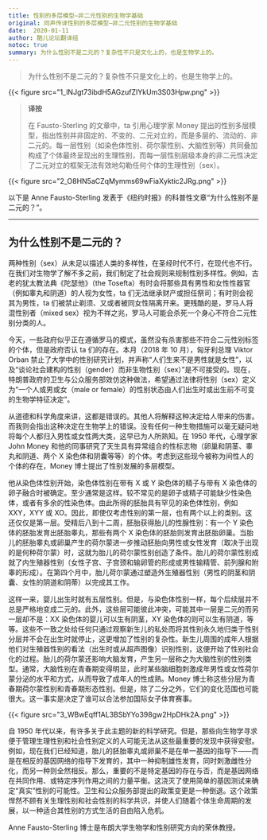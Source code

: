 ```yaml
---
title: 性别的多层模型—非二元性别的生物学基础
original: 同声传译性别的多层模型—非二元性别的生物学基础
date:  2020-01-11
author: 酷儿论坛翻译组
notoc: true
summary: 为什么性别不是二元的？复杂性不只是文化上的，也是生物学上的。
---
```


> 为什么性别不是二元的？复杂性不只是文化上的，也是生物学上的。 

{{< figure src="1_lNJgt73ibdH5AGzufZIYkUm3S03Hpw.png" >}}

> **译按**
> 
> 在 Fausto-Sterling 的文章中，ta 引用心理学家 Money 提出的性别多层模型，指出性别并非固定的、不变的、二元对立的，而是多层的、流动的、非二元的。每一层性别（如染色体性别、荷尔蒙性别、大脑性别等）共同叠加构成了个体最终呈现出的生理性别，而每一层性别层级本身的非二元性决定了二元对立的框架无法有效地勾勒任何个体的生理性别（sex）。

{{< figure src="2_O8HN5aCZqMymms69wFiaXyktic2JRg.png" >}}

以下是 Anne Fausto-Sterling 发表于《纽约时报》的科普性文章“为什么性别不是二元的？”。

---

## 为什么性别不是二元的？ 

两种性别（sex）从未足以描述人类的多样性，在圣经时代不行，在现代也不行。在我们对生物学了解不多之前，我们制定了社会规则来规制性别多样性。例如，古老的犹太教法典《陀瑟他》（the Tosefta）有时会将那些具有男性和女性性器官（例如睾丸和阴道）的人视为女性，ta 们无法继承财产或担任祭司；有时则会视其为男性，ta 们被禁止剃须、又或者被同女性隔离开来。更残酷的是，罗马人将混性别者（mixed sex）视为不祥之兆，罗马人可能会杀死一个身心不符合二元性别分类的人。

今天，一些政府似乎正在遵循罗马的模式，虽然没有杀害那些不符合二元性别标签的个体，但是政府否认 ta 们的存在。本月（2018 年 10 月），匈牙利总理 Viktor Orban 禁止了大学中的性别研究计划，并声称“人们生来不是男性就是女性”，以及“谈论社会建构的性别（gender）而非生物性别（sex）”是不可接受的。现在，特朗普政府的卫生与公众服务部效仿这种做法，希望通过法律将性别（sex）定义为“一个人或男或女（male or female）的性别状态由人们出生时或出生前不可变的生物学特征决定”。

从道德和科学角度来讲，这都是错误的。其他人将解释这种决定给人带来的伤害。而我则会指出这种决定在生物学上的错误。没有任何一种生物措施可以毫无疑问地将每个人都归入男性或女性两大类，这早已为人所熟知。在 1950 年代，心理学家 John Money 和他的同事研究了天生具有异常组合的性标志物（卵巢和阴茎、睾丸和阴道、两个 X 染色体和阴囊等等）的个体。考虑到这些现今被称为间性人的个体的存在，Money 博士提出了性别发展的多层模型。

他从染色体性别开始，染色体性别在带有 X 或 Y 染色体的精子与带有 X 染色体的卵子融合时被确定。至少通常是这样。较不常见的是卵子或精子可能缺少性染色体，或者有多余的性染色体。由此所得的胚胎具有罕见的染色体性别，例如 XXY，XYY 或 XO。因此，即使仅考虑性别的第一层，也有两个以上的类别。这还仅仅是第一层。受精后八到十二周，胚胎获得胎儿的性腺性别：有一个 Y 染色体的胚胎发育出胚胎睾丸，那些有两个 X 染色体的胚胎则发育出胚胎卵巢。当胎儿的胚胎睾丸或卵巢产生的荷尔蒙进一步推动胚胎向男性或女性发育（取决于出现的是何种荷尔蒙）时，这就为胎儿的荷尔蒙性别创造了条件。胎儿的荷尔蒙性别成就了内生殖器性别（女性子宫、子宫颈和输卵管的形成或男性输精管、前列腺和附睾的形成）。在第四个月中，胎儿荷尔蒙通过塑造外生殖器性别（男性的阴茎和阴囊、女性的阴道和阴蒂）以完成其工作。

这样一来，婴儿出生时就有五层性别。但是，与染色体性别一样，每个后续层并不总是严格地变成二元的。此外，这些层可能彼此冲突，可能其中一层是二元的而另一层却不是：XX 染色体的婴儿可以生有阴茎，XY 染色体的则可以生有阴道，等等。这些不一致之处给任何只通过观察新生儿的私处而将其性别永久地归类于性别分层并不会在出生时就停止，这更增加了性别的复杂性。新生儿周围的成年人根据他们对生殖器性别的看法（出生时或从超声图像）识别性别，这便开始了性别社会化的过程。胎儿的荷尔蒙还影响大脑发育，产生另一层称之为大脑性别的性别类型。通常，大脑性别在青春期变得明显，此时某些脑细胞刺激成年男性或女性荷尔蒙分泌的水平和方式，从而导致了成年人的性成熟。Money 博士称这些分层为青春期荷尔蒙性别和青春期形态性别。但是，除了二分之外，它们的变化范围也可能很大。这一事实是决定了谁可以合法参加国际女子体育赛事。

{{< figure src="3_WBwEqff1AL3BSbYYo398gw2HpDHk2A.png" >}}

自 1950 年代以来，有许多关于此主题的新的科学研究。但是，那些向生物学寻求便于管理生理性别和社会性别定义的人可能无法从这些最重要的发现中获得安慰。例如，现在我们已经知道，胎儿的胚胎睾丸或卵巢不是在单一基因的指导下——而是在相反的基因网络的指导下发育的，其中一种抑制雄性发育，同时刺激雌性分化，而另一种则全然相反。那么，重要的不是特定基因的存在与否，而是基因网络在共同作用、或特定序列作用之间的力量平衡。这浇灭了使用简单的基因测试来确定“真实”性别的可能性。卫生和公众服务部提出的政策变更是一种倒退。这个政策悍然不顾有关生理性别和社会性别的科学共识，并使人们随着个体生命周期的发展，以一种适合其性别的方式生活的自由陷入危机。

Anne Fausto-Sterling 博士是布朗大学生物学和性别研究方向的荣休教授。 